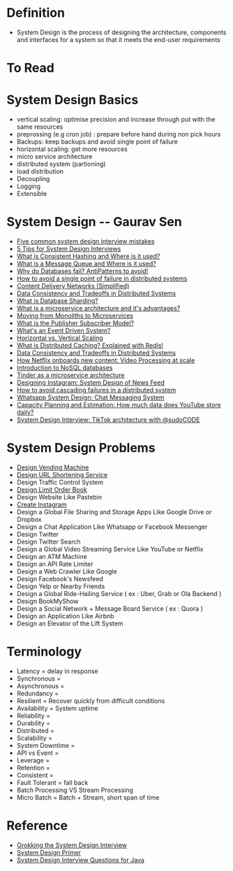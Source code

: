 # Definition
* System Design is the process of designing the architecture, components and interfaces for a system so that it meets the end-user requirements

# To Read
 

# System Design Basics
* vertical scaling: optimise precision and increase through put with the same resources 
* preprossing (e.g cron job) : prepare before hand during non pick hours 
* Backups: keep backups and avoid single point of failure 
* horizontal scaling: get more resources 
* micro service architecture 
* distributed system (partioning)
* load distribution 
* Decoupling 
* Logging 
* Extensible
# System Design -- Gaurav Sen
* [Five common system design interview mistakes](https://www.youtube.com/watch?v=z_YuqLmGZuo&list=RDCMUCRPMAqdtSgd0Ipeef7iFsKw&index=18)
* [5 Tips for System Design Interviews](https://www.youtube.com/watch?v=CtmBGH8MkX4&list=RDCMUCRPMAqdtSgd0Ipeef7iFsKw&index=15)
* [What is Consistent Hashing and Where is it used?](https://www.youtube.com/watch?v=zaRkONvyGr8&t=326s)
* [What is a Message Queue and Where is it used?](https://www.youtube.com/watch?v=oUJbuFMyBDk)
* [Why do Databases fail? AntiPatterns to avoid!](https://www.youtube.com/watch?v=9T-gNZ5bGCw)
* [How to avoid a single point of failure in distributed systems](https://www.youtube.com/watch?v=-BOysyYErLY)
* [Content Delivery Networks (Simplified)](https://www.youtube.com/watch?v=8zX0rue2Hic)
* [Data Consistency and Tradeoffs in Distributed Systems](https://www.youtube.com/watch?v=m4q7VkgDWrM)
* [What is Database Sharding?](https://www.youtube.com/watch?v=5faMjKuB9bc)
* [What is a microservice architecture and it's advantages?](https://www.youtube.com/watch?v=qYhRvH9tJKw)
* [Moving from Monoliths to Microservices](https://www.youtube.com/watch?v=rckfN7xFig0&list=RDCMUCRPMAqdtSgd0Ipeef7iFsKw&index=6)
* [What is the Publisher Subscriber Model?](https://www.youtube.com/watch?v=FMhbR_kQeHw&list=RDCMUCRPMAqdtSgd0Ipeef7iFsKw&index=8)
* [What's an Event Driven System?](https://www.youtube.com/watch?v=rJHTK2TfZ1I&list=RDCMUCRPMAqdtSgd0Ipeef7iFsKw&index=9)
* [Horizontal vs. Vertical Scaling](https://www.youtube.com/watch?v=xpDnVSmNFX0&list=PLMCXHnjXnTnvo6alSjVkgxV-VH6EPyvoX)
* [What is Distributed Caching? Explained with Redis!](https://www.youtube.com/watch?v=U3RkDLtS7uY&list=RDCMUCRPMAqdtSgd0Ipeef7iFsKw&index=11)
* [Data Consistency and Tradeoffs in Distributed Systems](https://www.youtube.com/watch?v=m4q7VkgDWrM&list=RDCMUCRPMAqdtSgd0Ipeef7iFsKw&index=13)
* [How Netflix onboards new content: Video Processing at scale](https://www.youtube.com/watch?v=x9Hrn0oNmJM&list=RDCMUCRPMAqdtSgd0Ipeef7iFsKw&index=14)
* [Introduction to NoSQL databases](https://www.youtube.com/watch?v=xQnIN9bW0og&list=RDCMUCRPMAqdtSgd0Ipeef7iFsKw&index=16)
* [Tinder as a microservice architecture](https://www.youtube.com/watch?v=tndzLznxq40&list=RDCMUCRPMAqdtSgd0Ipeef7iFsKw&index=17)
* [Designing Instagram: System Design of News Feed](https://www.youtube.com/watch?v=QmX2NPkJTKg&list=RDCMUCRPMAqdtSgd0Ipeef7iFsKw&index=19)
* [How to avoid cascading failures in a distributed system](https://www.youtube.com/watch?v=xrizarXJgC8&list=RDCMUCRPMAqdtSgd0Ipeef7iFsKw&index=20)
* [Whatsapp System Design: Chat Messaging System](https://www.youtube.com/watch?v=vvhC64hQZMk&list=RDCMUCRPMAqdtSgd0Ipeef7iFsKw&index=21)
* [Capacity Planning and Estimation: How much data does YouTube store daily?](https://www.youtube.com/watch?v=0myM0k1mjZw&list=RDCMUCRPMAqdtSgd0Ipeef7iFsKw&index=23)
* [System Design Interview: TikTok architecture with @sudoCODE](https://www.youtube.com/watch?v=07BVxmVFDGY&list=RDCMUCRPMAqdtSgd0Ipeef7iFsKw&index=24)


# System Design Problems
* [Design Vending Machine](https://javarevisited.blogspot.com/2016/06/design-vending-machine-in-java.html#axzz4sZVwtCgs)
* [Design URL Shortening Service](https://www.educative.io/courses/grokking-the-system-design-interview/m2ygV4E81AR?affiliate_id=5073518643380224)
* Design Traffic Control System
* [Design Limit Order Book](https://javarevisited.blogspot.com/2017/03/2-practical-data-structure-algorithm-interview-questions-java.html#axzz7DiOF6kdu)
* Design Website Like Pastebin
* [Create Instagram](https://www.educative.io/courses/grokking-the-system-design-interview/m2yDVZnQ8lG?affiliate_id=5073518643380224)
* Design a Global File Sharing and Storage Apps Like Google Drive or Dropbox
* Design a Chat Application Like Whatsapp or Facebook Messenger
* Design Twitter
* Design Twitter Search
* Design a Global Video Streaming Service Like YouTube or Netflix
* Design an ATM Machine
* Design an API Rate Limiter
* Design a Web Crawler Like Google
* Design Facebook's Newsfeed
* Design Yelp or Nearby Friends
* Design a Global Ride-Hailing Service ( ex : Uber, Grab or Ola Backend )
* Design BookMyShow
* Design a Social Network + Message Board Service ( ex : Quora ) 
* Design an Application Like Airbnb
* Design an Elevator of the Lift System
# Terminology
* Latency = delay in response 
* Synchronous  = 
* Asynchronous  = 
* Redundancy  = 
* Resilient  = Recover quickly from difficult conditions
* Availability = System uptime  
* Reliability  = 
* Durability  = 
* Distributed = 
* Scalability  = 
* System Downtime = 
* API vs Event = 
* Leverage  = 
* Retention = 
* Consistent =  
* Fault Tolerant = fall back
* Batch Processing VS Stream Processing 
* Micro Batch = Batch + Stream, short span of time 
# Reference
* [Grokking the System Design Interview](https://www.educative.io/courses/grokking-the-system-design-interview?affiliate_id=5073518643380224)
* [System Design Primer](https://github.com/donnemartin/system-design-primer/blob/master/README.md)
* [System Design Interview Questions for Java](https://dzone.com/articles/top-20-system-design-interview-questions-for-java)

